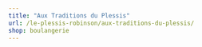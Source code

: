 ```yaml
---
title: "Aux Traditions du Plessis"
url: /le-plessis-robinson/aux-traditions-du-plessis/
shop: boulangerie
---
```

